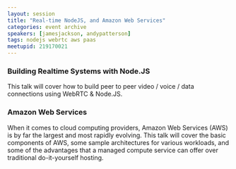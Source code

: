 ```yaml
---
layout: session
title: "Real-time NodeJS, and Amazon Web Services"
categories: event archive
speakers: [jamesjackson, andypatterson]
tags: nodejs webrtc aws paas
meetupid: 219170021
---
```


### Building Realtime Systems with Node.JS

This talk will cover how to build peer to peer video / voice / data connections using WebRTC & Node.JS.

### Amazon Web Services

When it comes to cloud computing providers, Amazon Web Services (AWS) is by far the largest and most rapidly evolving. This talk will cover the basic components of AWS, some sample architectures for various workloads, and some of the advantages that a managed compute service can offer over traditional do-it-yourself hosting.
